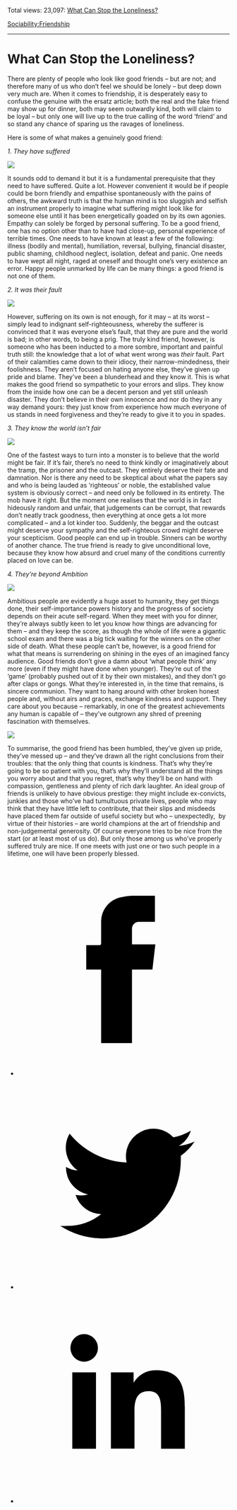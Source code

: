 Total views: 23,097: [What Can Stop the Loneliness?](https://www.theschooloflife.com/thebookoflife/what-can-stop-the-loneliness/)

[Sociability:](https://www.theschooloflife.com/thebookoflife/category/sociability/)[Friendship](https://www.theschooloflife.com/thebookoflife/category/sociability/friendship/)

* * *

# What Can Stop the Loneliness?
<style>
						.alignnone {
  display: block;
  margin-left: auto;
  margin-right: auto;
  align: center:
}

.addtoany_share_save_container {
display:none;
}

.wp-block-image {
		display: block;
  margin-left: auto;
  margin-right: auto;
  width: 50%;
}

.aligncenter {
display: block;
  margin-left: auto;
  margin-right: auto;
  align: center:
}

@media only screen and (max-width: 500px) {
  .wp-block-image {
		display: block;
  margin-left: auto;
  margin-right: auto;
  width: 100%;
} }

h1 {max-width: 600px !important;
}
.s18-single-post .content-area .site-main article .post-cat-header-display + .old-wrapper p {
    font-size: 1.200em
}
						</style>

There are plenty of people who look like good friends – but are not; and therefore many of us who don’t feel we should be lonely – but deep down very much are. When it comes to friendship, it is desperately easy to confuse the genuine with the ersatz article; both the real and the fake friend may show up for dinner, both may seem outwardly kind, both will claim to be loyal – but only one will live up to the true calling of the word ‘friend’ and so stand any chance of sparing us the ravages of loneliness.

Here is some of what makes a genuinely good friend:

_1. They have suffered_

![](https://www.theschooloflife.com/thebookoflife/wp-content/uploads/2019/03/Good-Friend-3-1024x776.jpg)

It sounds odd to demand it but it is a fundamental prerequisite that they need to have suffered. Quite a lot. However convenient it would be if people could be born friendly and empathise spontaneously with the pains of others, the awkward truth is that the human mind is too sluggish and selfish an instrument properly to imagine what suffering might look like for someone else until it has been energetically goaded on by its own agonies. Empathy can solely be forged by personal suffering. To be a good friend, one has no option other than to have had close-up, personal experience of terrible times. One needs to have known at least a few of the following: illness (bodily and mental), humiliation, reversal, bullying, financial disaster, public shaming, childhood neglect, isolation, defeat and panic. One needs to have wept all night, raged at oneself and thought one’s very existence an error. Happy people unmarked by life can be many things: a good friend is not one of them.

_2. It was their fault_

![](https://www.theschooloflife.com/thebookoflife/wp-content/uploads/2019/03/Good-Friend-4.jpg)

However, suffering on its own is not enough, for it may – at its worst – simply lead to indignant self-righteousness, whereby the sufferer is convinced that it was everyone else’s fault, that they are pure and the world is bad; in other words, to being a prig. The truly kind friend, however, is someone who has been inducted to a more sombre, important and painful truth still: the knowledge that a lot of what went wrong was _their_ fault. Part of their calamities came down to their idiocy, their narrow-mindedness, their foolishness. They aren’t focused on hating anyone else, they’ve given up pride and blame. They’ve been a blunderhead and they know it. This is what makes the good friend so sympathetic to your errors and slips. They know from the inside how one can be a decent person and yet still unleash disaster. They don’t believe in their own innocence and nor do they in any way demand yours: they just know from experience how much everyone of us stands in need forgiveness and they’re ready to give it to you in spades.

_3. They know the world isn’t fair_

![](https://www.theschooloflife.com/thebookoflife/wp-content/uploads/2019/03/Good-Friend-2-1024x763.jpg)

One of the fastest ways to turn into a monster is to believe that the world might be fair. If it’s fair, there’s no need to think kindly or imaginatively about the tramp, the prisoner and the outcast. They entirely deserve their fate and damnation. Nor is there any need to be skeptical about what the papers say and who is being lauded as ‘righteous’ or noble, the established value system is obviously correct – and need only be followed in its entirety. The mob have it right. But the moment one realises that the world is in fact hideously random and unfair, that judgements can be corrupt, that rewards don’t neatly track goodness, then everything at once gets a lot more complicated – and a lot kinder too. Suddenly, the beggar and the outcast might deserve your sympathy and the self-righteous crowd might deserve your scepticism. Good people can end up in trouble. Sinners can be worthy of another chance. The true friend is ready to give unconditional love, because they know how absurd and cruel many of the conditions currently placed on love can be.

_4. They’re beyond Ambition_

![](https://www.theschooloflife.com/thebookoflife/wp-content/uploads/2019/03/Good-Friend-5-1-1024x824.jpg)

Ambitious people are evidently a huge asset to humanity, they get things done, their self-importance powers history and the progress of society depends on their acute self-regard. When they meet with you for dinner, they’re always subtly keen to let you know how things are advancing for them – and they keep the score, as though the whole of life were a gigantic school exam and there was a big tick waiting for the winners on the other side of death. What these people can’t be, however, is a good friend for what that means is surrendering on shining in the eyes of an imagined fancy audience. Good friends don’t give a damn about ‘what people think’ any more (even if they might have done when younger). They’re out of the ‘game’ (probably pushed out of it by their own mistakes), and they don’t go after claps or gongs. What they’re interested in, in the time that remains, is sincere communion. They want to hang around with other broken honest people and, without airs and graces, exchange kindness and support. They care about you because – remarkably, in one of the greatest achievements any human is capable of – they’ve outgrown any shred of preening fascination with themselves.

![](https://www.theschooloflife.com/thebookoflife/wp-content/uploads/2019/03/Good-Friend.jpg)

To summarise, the good friend has been humbled, they’ve given up pride, they’ve messed up – and they’ve drawn all the right conclusions from their troubles: that the only thing that counts is kindness. That’s why they’re going to be so patient with you, that’s why they’ll understand all the things you worry about and that you regret, that’s why they’ll be on hand with compassion, gentleness and plenty of rich dark laughter. An ideal group of friends is unlikely to have obvious prestige: they might include ex-convicts, junkies and those who’ve had tumultuous private lives, people who may think that they have little left to contribute, that their slips and misdeeds have placed them far outside of useful society but who – unexpectedly, &nbsp;by virtue of their histories – are world champions at the art of friendship and non-judgemental generosity. Of course everyone tries to be nice from the start (or at least most of us do). But only those among us who’ve properly suffered truly are nice. If one meets with just one or two such people in a lifetime, one will have been properly blessed.

<style>
    .iframe-class { display: block !important; }
</style>

- [<svg xmlns="http://www.w3.org/2000/svg" viewbox="0 0 26 26"><title>Facebook</title>
                    <g>
                        <path d="M8.38,10H9.92c.2,0,.29,0,.29-.28,0-.82,0-1.64,0-2.46a3.05,3.05,0,0,1,2.57-3.15A7.22,7.22,0,0,1,14,3.95c.86,0,1.71,0,2.57,0h.25v3.2h-2A.85.85,0,0,0,14,8c0,.62,0,1.24,0,1.91h2.87L16.51,13H14v9H10.21V13H8.38Z"></path>
                    </g>
                </svg>](http://www.facebook.com/sharer/sharer.php?u=https://www.theschooloflife.com/thebookoflife/what-can-stop-the-loneliness/)
- [<svg xmlns="http://www.w3.org/2000/svg" viewbox="0 0 26 26"><title>Twitter</title>
                    <path d="M21.69,7.9a6.75,6.75,0,0,1-1.94.53,3.39,3.39,0,0,0,1.48-1.87,6.76,6.76,0,0,1-2.14.82,3.38,3.38,0,0,0-5.75,3.08,9.59,9.59,0,0,1-7-3.53,3.38,3.38,0,0,0,1,4.51A3.36,3.36,0,0,1,5.89,11v0A3.38,3.38,0,0,0,8.6,14.37a3.39,3.39,0,0,1-1.53.06,3.38,3.38,0,0,0,3.15,2.35A6.78,6.78,0,0,1,6,18.22a6.87,6.87,0,0,1-.81,0A9.6,9.6,0,0,0,20,10.08q0-.22,0-.44A6.86,6.86,0,0,0,21.69,7.9Z"></path>
                </svg>](http://twitter.com/share?url=https://www.theschooloflife.com/thebookoflife/what-can-stop-the-loneliness/&text=&via=theschooloflife)
- [<svg xmlns="http://www.w3.org/2000/svg" viewbox="0 0 26 26"><title>LinkedIn</title>
<path class="cls-2" d="M6.67,10H9.58v9.36H6.67ZM8.13,5.32A1.69,1.69,0,1,1,6.44,7,1.69,1.69,0,0,1,8.13,5.32"></path><path class="cls-2" d="M11.41,10H14.2v1.28h0A3.06,3.06,0,0,1,17,9.75c2.95,0,3.49,1.94,3.49,4.46v5.14H17.57V14.79c0-1.09,0-2.48-1.51-2.48s-1.75,1.18-1.75,2.4v4.63H11.41Z"></path></svg>](https://www.linkedin.com/shareArticle?mini=true&url=https://www.theschooloflife.com/thebookoflife/what-can-stop-the-loneliness/)
